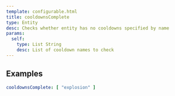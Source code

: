 ```yaml
---
template: configurable.html
title: cooldownsComplete
type: Entity
desc: Checks whether entity has no cooldowns specified by name
params:
  self:
    type: List String 
    desc: List of cooldown names to check
---
```


## Examples

```yaml
cooldownsComplete: [ "explosion" ]
```
